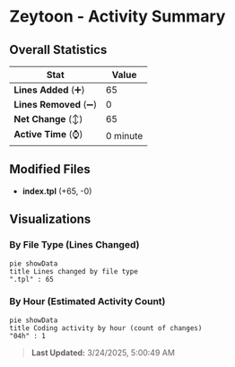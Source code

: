 # Zeytoon - Activity Summary 

## Overall Statistics

| Stat                   | Value                                                             |
| ---------------------- | ----------------------------------------------------------------- |
| **Lines Added** (➕)   | 65                                          |
| **Lines Removed** (➖) | 0                                        |
| **Net Change** (↕)    | 65                |
| **Active Time** (⌚)   | 0 minute |


## Modified Files
- **index.tpl** (+65, -0)

## Visualizations

### By File Type (Lines Changed)

```mermaid
pie showData
title Lines changed by file type
".tpl" : 65
```

### By Hour (Estimated Activity Count)

```mermaid
pie showData
title Coding activity by hour (count of changes)
"04h" : 1
```


> **Last Updated:** 3/24/2025, 5:00:49 AM